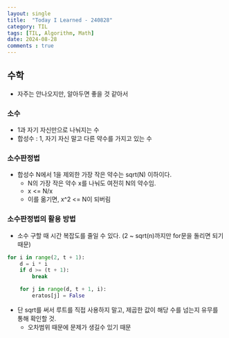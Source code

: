 ```yaml
---
layout: single
title:  "Today I Learned - 240828"
category: TIL
tags: [TIL, Algorithm, Math]
date: 2024-08-28
comments : true
---
```


## 수학
* 자주는 안나오지만, 알아두면 좋을 것 같아서

### 소수
* 1과 자기 자신만으로 나눠지는 수
* 합성수 : 1, 자기 자신 말고 다른 약수를 가지고 있는 수

### 소수판정법
* 합성수 N에서 1을 제외한 가장 작은 약수는 sqrt(N) 이하이다.
    * N의 가장 작은 약수 x를 나눠도 여전히 N의 약수임.
    * x <= N/x
    * 이를 옮기면, x^2 <= N이 되버림

### 소수판정법의 활용 방법
* 소수 구할 때 시간 복잡도를 줄일 수 있다. (2 ~ sqrt(n)까지만 for문을 돌리면 되기 때문)
```python
for i in range(2, t + 1):
    d = i * i
    if d >= (t + 1):
        break

    for j in range(d, t + 1, i):
        eratos[j] = False
```
* 단 sqrt를 써서 루트를 직접 사용하지 말고, 제곱한 값이 해당 수를 넘는지 유무를 통해 확인할 것.
    * 오차범위 때문에 문제가 생길수 있기 때문
